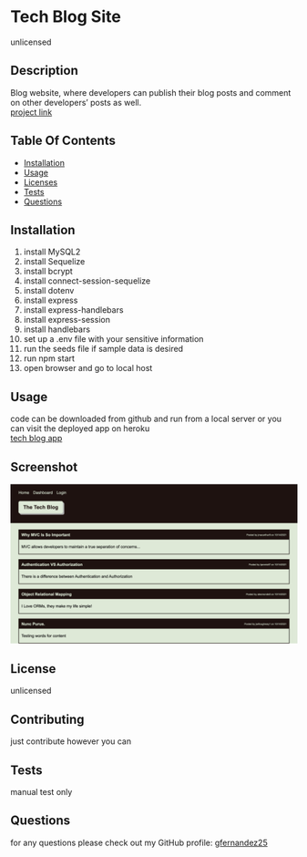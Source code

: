 
# Tech Blog Site
unlicensed

## Description
Blog website, where developers can publish their blog posts and comment on other developers’ posts as well.  
[project link]()

## Table Of Contents
* [Installation](#user-content-installation)
* [Usage](#user-content-usage)
* [Licenses](#user-content-licenses)
* [Tests](#user-content-tests)
* [Questions](#user-content-questions)

## Installation
1. install MySQL2
2. install Sequelize
3. install bcrypt
4. install connect-session-sequelize
5. install dotenv
6. install express
7. install express-handlebars
8. install express-session
9. install handlebars
10. set up a .env file with your sensitive information
11. run the seeds file if sample data is desired
12. run npm start
13. open browser and go to local host

## Usage
code can be downloaded from github and run from a local server or you can visit the deployed app on heroku\
[tech blog app](https://shrouded-lowlands-98257.herokuapp.com/)

## Screenshot
![ScreenShot](public/images/tech-blog.png)

## License

unlicensed

## Contributing
just contribute however you can

## Tests
manual test only

## Questions
for any questions please check out my GitHub profile: [gfernandez25](https://github.com/gfernandez25)  



